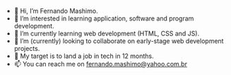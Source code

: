 - 👋 Hi, I’m Fernando Mashimo.
- 👀 I’m interested in learning application, software and program development.
- 🌱 I’m currently learning web development (HTML, CSS and JS).
- 💞️ I’m (currently) looking to collaborate on early-stage web development projects.
- 🎯 My target is to land a job in tech in 12 months.
- 📫 You can reach me on fernando.mashimo@yahoo.com.br

<!---
fernando-mashimo/fernando-mashimo is a ✨ special ✨ repository because its `README.md` (this file) appears on your GitHub profile.
You can click the Preview link to take a look at your changes.
--->
